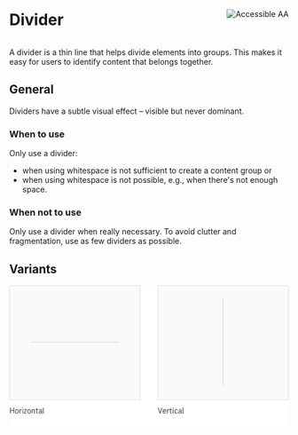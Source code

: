 <div style="display: inline-flex; align-items: center; justify-content: space-between; width: 100%;">
    <h1>Divider</h1>
    <img src="assets/tag-aa.svg" alt="Accessible AA" />
</div>

A divider is a thin line that helps divide elements into groups. This makes it easy for users to identify content that belongs together.

## General

Dividers have a subtle visual effect – visible but never dominant.

### When to use

Only use a divider:

- when using whitespace is not sufficient to create a content group or
- when using whitespace is not possible, e.g., when there's not enough space.

### When not to use

Only use a divider when really necessary. To avoid clutter and fragmentation, use as few dividers as possible.

## Variants

![Image Name](./img/divider.png)
